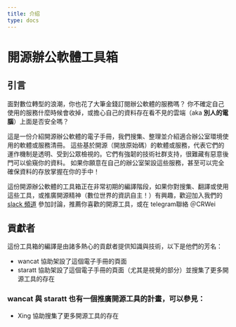 ```yaml
---
title: 介绍
type: docs
---
```


# 開源辦公軟體工具箱

## 引言
面對數位轉型的浪潮，你也花了大筆金錢訂閱辦公軟體的服務嗎？
你不確定自己使用的服務什麼時候會收掉，或擔心自己的資料存在看不見的雲端（aka **別人的電腦**）上面是否安全嗎？

這是一份介紹開源辦公軟體的電子手冊，我們搜集、整理並介紹適合辦公室環境使用的軟體或服務清冊。
這些基於開源（開放原始碼）的軟體或服務，代表它們的運作機制是透明、受到公眾檢視的。它們有強韌的技術社群支持，很難藏有惡意後門可以偷窺你的資料。
如果你願意在自己的辦公室架設這些服務，甚至可以完全確保資料的存放掌握在你的手中！

這份開源辦公軟體的工具箱正在非常初期的編譯階段，如果你對搜集、翻譯或使用這些工具，或推廣開源精神（數位世界的資訊自主！）有興趣，歡迎加入我們的 [slack 頻道](https://g0v-tw.slack.com/archives/C03UU430L6M) 參加討論，推薦你喜歡的開源工具，或在 telegram聯絡 ＠CRWei

## 貢獻者
這份工具箱的編譯是由諸多熱心的貢獻者提供知識與技術，以下是他們的芳名：
- wancat 協助架設了這個電子手冊的頁面
- staratt 協助架設了這個電子手冊的頁面（尤其是視覺的部分）並搜集了更多開源工具的存在
### wancat 與 staratt 也有一個推廣開源工具的計畫，可以參見：
- Xing 協助搜集了更多開源工具的存在
